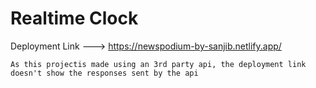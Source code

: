 # Realtime Clock

Deployment Link ---> https://newspodium-by-sanjib.netlify.app/

`As this projectis made using an 3rd party api, the deployment link doesn't show the responses sent by the api`
